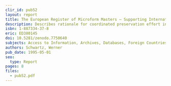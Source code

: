 ```yaml
---
clir_id: pub52
layout: report
title: The European Register of Microform Masters — Supporting International Cooperation
description: Describes rationale for coordinated preservation effort in Europe and reviews EROMM’s growth from initial project phase to the international pilot database established in 1993. Briefly covers principles of establishing EROMM as a permanent service, including administration, installation as a database, access services, and systems support.
isbn: 1-887334-37-8
eric: ED380145
doi: 10.5281/zenodo.7750640
subjects: Access to Information, Archives, Databases, Foreign Countries, Information Storage, International Cooperation, Microforms, Microreproduction, Preservation, Reprography
authors: Schwartz, Werner
pub_date: 1995-05-01
seo:
  type: Report
pages: 8
files:
  - pub52.pdf
---
```

